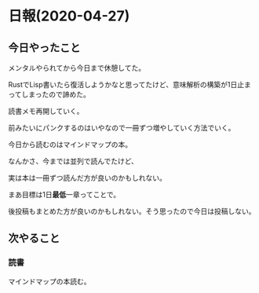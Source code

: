 # 日報(2020-04-27)

## 今日やったこと

メンタルやられてから今日まで休憩してた。

RustでLisp書いたら復活しようかなと思ってたけど、意味解析の構築が1日止まってしまったので諦めた。

読書メモ再開していく。

前みたいにパンクするのはいやなので一冊ずつ増やしていく方法でいく。

今日から読むのはマインドマップの本。

なんかさ、今までは並列で読んでたけど、

実は本は一冊ずつ読んだ方が良いのかもしれない。

まあ目標は1日**最低**一章ってことで。

後投稿もまとめた方が良いのかもしれない。そう思ったので今日は投稿しない。

## 次やること

### 読書

マインドマップの本読む。
